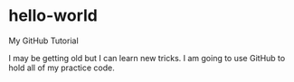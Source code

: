 # hello-world
My GitHub Tutorial

I may be getting old but I can learn new tricks.
I am going to use GitHub to hold all of my practice code.
